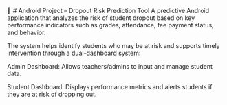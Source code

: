 📱 # Android Project – Dropout Risk Prediction Tool
A predictive Android application that analyzes the risk of student dropout based on key performance indicators such as grades, attendance, fee payment status, and behavior.

The system helps identify students who may be at risk and supports timely intervention through a dual-dashboard system:

Admin Dashboard: Allows teachers/admins to input and manage student data.

Student Dashboard: Displays performance metrics and alerts students if they are at risk of dropping out.

